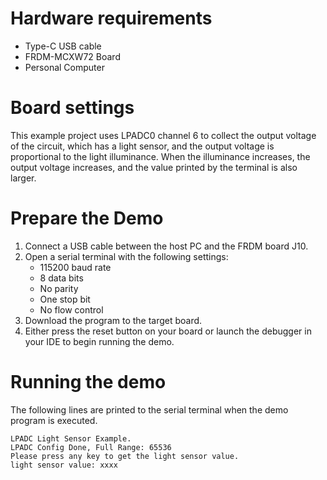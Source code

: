 Hardware requirements
=====================
- Type-C USB cable
- FRDM-MCXW72 Board
- Personal Computer

Board settings
==============
This example project uses LPADC0 channel 6 to collect the output voltage of the circuit,
which has a light sensor, and the output voltage is proportional to the light illuminance.
When the illuminance increases, the output voltage increases, and the value printed by the
terminal is also larger.

Prepare the Demo
================
1.  Connect a USB cable between the host PC and the FRDM board J10.
2.  Open a serial terminal with the following settings:
    - 115200 baud rate
    - 8 data bits
    - No parity
    - One stop bit
    - No flow control
3.  Download the program to the target board.
4.  Either press the reset button on your board or launch the debugger in your IDE to begin running the demo.

Running the demo
================
The following lines are printed to the serial terminal when the demo program is executed.
~~~~~~~~~~~~~~~~~~~~~~~~~~~~~~~~~~~~~~~~~~~~~~~~~~~~~
LPADC Light Sensor Example.
LPADC Config Done, Full Range: 65536
Please press any key to get the light sensor value.
light sensor value: xxxx
~~~~~~~~~~~~~~~~~~~~~~~~~~~~~~~~~~~~~~~~~~~~~~~~~~~~~